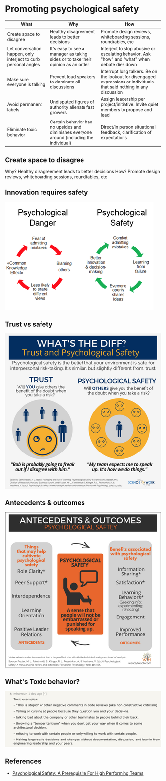 # Promoting psychological safety



| What                                                            | Why  | How  |
|-----------------------------------------------------------------|---|---|
| Create space to disagree                                        | Healthy disagreement leads to better decisions  | Promote design reviews, whiteboarding sessions, roundtables, etc  |
| Let conversation happen, only interject to curb personal angles | It's easy to see a manager as taking sides or to take their opinion as an order  | Interject to stop abusive or escalating behavior. Ask "how" and "what" when debate dies down  |
| Make sure everyone is talking                                   | Prevent loud speakers to dominate all discussions  | Interrupt long talkers. Be on the lookout for disengaged expressions or individuals that said nothing in any discussion  |
| Avoid permanent labels                                          | Undisputed figures of authority alienate fast growers  | Assign leadership per project/initiative. Invite quiet members to propose and lead  |
| Eliminate toxic behavior                                        | Certain behavior has no upsides and diminishes everyone around (including the individual) | Direct/in person situational feedback, clarification of expectations

## Create space to disagree
Why? Healthy disagreement leads to better decisions
How? Promote design reviews, whiteboarding sessions, roundtables, etc


## Innovation requires safety

![](../imgs/psychological_safe.png)


## Trust vs safety

![](../imgs/trust_vs_safety1.png)


## Antecedents & outcomes

![](../imgs/antecedents_outcoes.png)


## What's Toxic behavior?

![](../imgs/toxic_stuff.png)


## References

- [Psychological Safety: A Prerequisite For High Performing Teams](https://www.strategyzer.com/blog/psychological-safety-in-the-workplace-a-prerequisite-for-high-performing-teams)